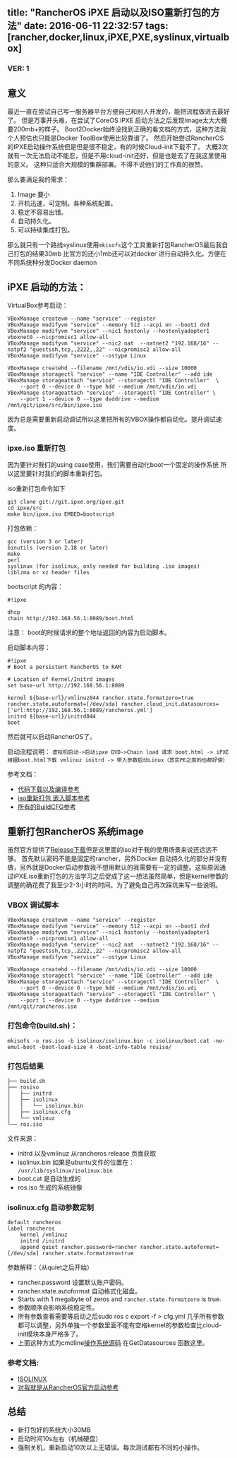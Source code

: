 title: "RancherOS iPXE 启动以及ISO重新打包的方法"
date: 2016-06-11 22:32:57
tags: [rancher,docker,linux,iPXE,PXE,syslinux,virtualbox]
---

### VER: 1

## 意义
最近一直在尝试自己写一服务器平台方便自己和别人开发的，能把流程做进去最好了。
但是万事开头难，在尝试了CoreOS iPXE 启动方法之后发现Image太大大概要200mb+的样子。
Boot2Docker始终没找到正确的看文档的方式，这种方法我个人预估也只能是Docker ToolBox使用比较靠谱了。
然后开始尝试RancherOS的IPXE启动操作系统但是但是很不稳定，有的时候Cloud-init下载不了。
大概2次就有一次无法启动不能忍，但是不用cloud-init还好，但是也是去了在我这里使用的意义。
这种只适合大规模的集群部署。不得不说他们的工作真的很赞。

那么要满足我的需求：

1. Image 要小
2. 开机迅速，可定制。各种系统配置。
3. 稳定不容易出错。
4. 自动持久化。 
5. 可以持续集成打包。

那么就只有一个路线syslinux使用`mkisofs`这个工具重新打包RancherOS最后我自己打包的结果30mb 比官方的还小1mb还可以对docker 进行自动持久化。方便在不同系统种分发Docker daemon

## iPXE 启动的方法：

VirtualBox参考启动：

```
VBoxManage createvm --name "service" --register
VBoxManage modifyvm "service" --memory 512 --acpi on --boot1 dvd
VBoxManage modifyvm "service" --nic1 hostonly --hostonlyadapter1 vboxnet0 --nicpromisc1 allow-all
VBoxManage modifyvm "service" --nic2 nat  --natnet2 "192.168/16" --natpf2 "guestssh,tcp,,2222,,22" --nicpromisc2 allow-all
VBoxManage modifyvm "service" --ostype Linux

VBoxManage createhd --filename /mnt/vdis/io.vdi --size 10000
VBoxManage storagectl "service" --name "IDE Controller" --add ide
VBoxManage storageattach "service" --storagectl "IDE Controller"  \
    --port 0 --device 0 --type hdd --medium /mnt/vdis/io.vdi
VBoxManage storageattach "service" --storagectl "IDE Controller" \
    --port 1 --device 0 --type dvddrive --medium /mnt/git/ipxe/src/bin/ipxe.iso
```

因为总是需要重新启动调试所以这里把所有的VBOX操作都自动化。提升调试速度。

### ipxe.iso 重新打包

因为要针对我们的using case使用，我们需要自动化boot一个固定的操作系统
所以这里要针对我们的脚本重新打包。


iso重新打包命令如下
```
git clone git://git.ipxe.org/ipxe.git
cd ipxe/src
make bin/ipxe.iso EMBED=bootscript
```

打包依赖：
```
gcc (version 3 or later)
binutils (version 2.18 or later)
make
perl
syslinux (for isolinux, only needed for building .iso images)
liblzma or xz header files
```

bootscript 的内容：

```
#!ipxe

dhcp
chain http://192.168.56.1:8089/boot.html
```
注意： boot的时候请求的整个地址返回的内容为启动脚本。

启动脚本内容：
```
#!ipxe
# Boot a persistent RancherOS to RAM

# Location of Kernel/Initrd images
set base-url http://192.168.56.1:8089

kernel ${base-url}/vmlinuz044 rancher.state.formatzero=true rancher.state.autoformat=[/dev/sda] rancher.cloud_init.datasources=['url:http://192.168.56.1:8089/rancheros.yml']
initrd ${base-url}/initrd044
boot
```

然后就可以启动RancherOS了。

启动流程说明： `虚拟机启动->启动ipxe DVD->Chain load 请求 boot.html -> iPXE 根据boot.html下载 vmlinuz initrd -> 带入参数启动Linux（其实PE之类的也都好使）`

参考文档：

 - [代码下载以及编译参考](http://ipxe.org/download)
 - [iso重新打包,嵌入脚本参考](http://ipxe.org/embed)
 - [所有的BuildCFG参考](http://ipxe.org/buildcfg)

## 重新打包RancherOS 系统image

虽然官方提供了[Release下载](https://github.com/rancher/os/releases)但是这里面的iso对于我的使用场景来说还远远不够。
首先默认密码不能是固定的rancher，另外Docker 自动持久化的部分并没有做，另外就是Docker启动参数我不想用默认的我需要有一定的调整。这些原因通过iPXE.iso重新打包的方法学习之后促成了这一想法虽然简单，但是kernel参数的调整的确花费了我至少2-3小时的时间。为了避免自己再次踩坑来写一些说明。

### VBOX 调试脚本

```
VBoxManage createvm --name "service" --register
VBoxManage modifyvm "service" --memory 512 --acpi on --boot1 dvd
VBoxManage modifyvm "service" --nic1 hostonly --hostonlyadapter1 vboxnet0 --nicpromisc1 allow-all
VBoxManage modifyvm "service" --nic2 nat  --natnet2 "192.168/16" --natpf2 "guestssh,tcp,,2222,,22" --nicpromisc2 allow-all
VBoxManage modifyvm "service" --ostype Linux

VBoxManage createhd --filename /mnt/vdis/io.vdi --size 10000
VBoxManage storagectl "service" --name "IDE Controller" --add ide
VBoxManage storageattach "service" --storagectl "IDE Controller"  \
    --port 0 --device 0 --type hdd --medium /mnt/vdis/io.vdi
VBoxManage storageattach "service" --storagectl "IDE Controller" \
    --port 1 --device 0 --type dvddrive --medium /mnt/git/rancheros.iso
```

### 打包命令(build.sh)：

```
mkisofs -o ros.iso -b isolinux/isolinux.bin -c isolinux/boot.cat -no-emul-boot -boot-load-size 4 -boot-info-table rosiso/
```

### 打包后结果
```
├── build.sh
├── rosiso
│   ├── initrd
│   ├── isolinux
│   │   └── isolinux.bin
│   ├── isolinux.cfg
│   └── vmlinuz
└── ros.iso
```

文件来源： 

 - initrd 以及vmlinuz 从rancheros release 页面获取
 - isolinux.bin 如果是ubuntu文件的位置在： `/usr/lib/syslinux/isolinux.bin`
 - boot.cat 是自动生成的
 - ros.iso 生成的系统镜像

### isolinux.cfg 启动参数定制

```
default rancheros
label rancheros
    kernel /vmlinuz
    initrd /initrd
    append quiet rancher.password=rancher rancher.state.autoformat=[/dev/sda] rancher.state.formatzero=true 
```

参数解释：（从quiet之后开始）

 - rancher.password 设置默认账户密码。
 - rancher.state.autoformat 自动格式化磁盘。
 - Starts with 1 megabyte of zeros and `rancher.state.formatzero` is true.
 - 参数顺序会影响系统稳定性。
 - 所有参数查看需要等启动之后sudo ros c export -f > cfg.yml 几乎所有参数都可以调整，另外单独一个参数里面不能有空格kernel的参数检查比cloud-init模块本身严格多了。
 - 上面这种方式为cmdline[操作系统源码](https://github.com/rancher/os/blob/master/cmd/cloudinit/cloudinit.go) 在GetDatasources 函数这里。

### 参考文档:

 - [ISOLINUX](http://www.syslinux.org/wiki/index.php?title=ISOLINUX)
 - [对我就是从RancherOS官方启动参考](https://github.com/rancher/os/blob/master/scripts/isolinux.cfg)

## 总结

 - 新打包好的系统大小30MB
 - 启动时间10s左右（机械硬盘）
 - 强制关机，重新启动10次以上无错误。每次测试都有不同的小操作。

